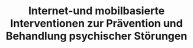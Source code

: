 --- 
abstract: '' 
authors: 
 - admin
 -  AC Zarski
 -  M Berking
 -  H Baumeister
doi: '' 
featured: false 
publication: '*eHealth in Deutschland*, 235' 
publication_short: '' 
publishDate: '2016-01-01' 
title: 'Internet-und mobilbasierte Interventionen zur Prävention und Behandlung psychischer Störungen' 
url_code: '' 
url_dataset: '' 
url_pdf: '' 
url_poster: '' 
url_project: '' 
url_slides: '' 
url_source: '' 
url_video: '' 
---